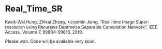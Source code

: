 # Real_Time_SR
 Kwok-Wai Hung, Zhikai Zhang, *Jianmin Jiang,  “Real-time Image Super-resolution using Recursive Depthwise Separable Convolution Network”, IEEE Access, Volume 7, 99804-99816, 2019.


Please wait. Code will be available very soon. 
